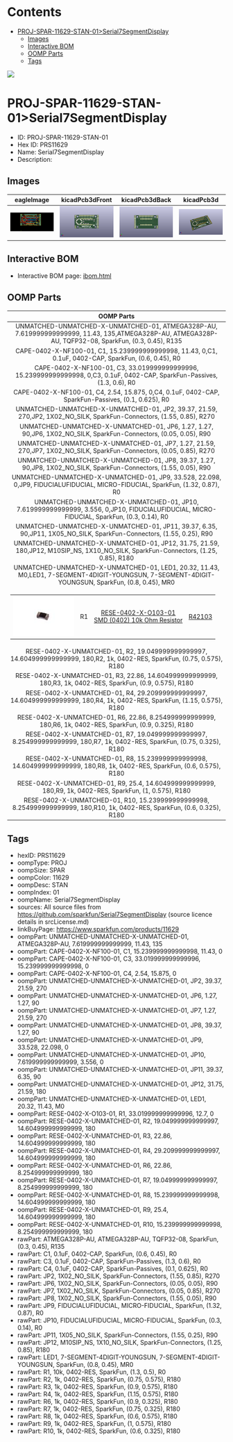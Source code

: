 



Contents
========

* [PROJ-SPAR-11629-STAN-01>Serial7SegmentDisplay](#proj-spar-11629-stan-01serial7segmentdisplay)
	* [Images](#images)
	* [Interactive BOM](#interactive-bom)
	* [OOMP Parts](#oomp-parts)
	* [Tags](#tags)
  
![][im]
# PROJ-SPAR-11629-STAN-01>Serial7SegmentDisplay

- ID: PROJ-SPAR-11629-STAN-01
- Hex ID: PRS11629
- Name: Serial7SegmentDisplay
- Description: 

## Images
  
  

|eagleImage|kicadPcb3dFront|kicadPcb3dBack|kicadPcb3d|
| :---: | :---: | :---: | :---: |
|[![eagleImage](eagleImage_140.png)](eagleImage_600.png)|[![kicadPcb3dFront](kicadPcb3dFront_140.png)](kicadPcb3dFront_600.png)|[![kicadPcb3dBack](kicadPcb3dBack_140.png)](kicadPcb3dBack_600.png)|[![kicadPcb3d](kicadPcb3d_140.png)](kicadPcb3d_600.png)|

## Interactive BOM

- Interactive BOM page: [ibom.html](kicad/bom/ibom.html)

## OOMP Parts
  

|OOMP Parts|
| :---: |
|UNMATCHED-UNMATCHED-X-UNMATCHED-01, ATMEGA328P-AU, 7.619999999999999, 11.43, 135,ATMEGA328P-AU, ATMEGA328P-AU, TQFP32-08, SparkFun, (0.3, 0.45), R135|
|CAPE-0402-X-NF100-01, C1, 15.239999999999998, 11.43, 0,C1, 0.1uF, 0402-CAP, SparkFun, (0.6, 0.45), R0|
|CAPE-0402-X-NF100-01, C3, 33.019999999999996, 15.239999999999998, 0,C3, 0.1uF, 0402-CAP, SparkFun-Passives, (1.3, 0.6), R0|
|CAPE-0402-X-NF100-01, C4, 2.54, 15.875, 0,C4, 0.1uF, 0402-CAP, SparkFun-Passives, (0.1, 0.625), R0|
|UNMATCHED-UNMATCHED-X-UNMATCHED-01, JP2, 39.37, 21.59, 270,JP2, 1X02_NO_SILK, SparkFun-Connectors, (1.55, 0.85), R270|
|UNMATCHED-UNMATCHED-X-UNMATCHED-01, JP6, 1.27, 1.27, 90,JP6, 1X02_NO_SILK, SparkFun-Connectors, (0.05, 0.05), R90|
|UNMATCHED-UNMATCHED-X-UNMATCHED-01, JP7, 1.27, 21.59, 270,JP7, 1X02_NO_SILK, SparkFun-Connectors, (0.05, 0.85), R270|
|UNMATCHED-UNMATCHED-X-UNMATCHED-01, JP8, 39.37, 1.27, 90,JP8, 1X02_NO_SILK, SparkFun-Connectors, (1.55, 0.05), R90|
|UNMATCHED-UNMATCHED-X-UNMATCHED-01, JP9, 33.528, 22.098, 0,JP9, FIDUCIALUFIDUCIAL, MICRO-FIDUCIAL, SparkFun, (1.32, 0.87), R0|
|UNMATCHED-UNMATCHED-X-UNMATCHED-01, JP10, 7.619999999999999, 3.556, 0,JP10, FIDUCIALUFIDUCIAL, MICRO-FIDUCIAL, SparkFun, (0.3, 0.14), R0|
|UNMATCHED-UNMATCHED-X-UNMATCHED-01, JP11, 39.37, 6.35, 90,JP11, 1X05_NO_SILK, SparkFun-Connectors, (1.55, 0.25), R90|
|UNMATCHED-UNMATCHED-X-UNMATCHED-01, JP12, 31.75, 21.59, 180,JP12, M10SIP_NS, 1X10_NO_SILK, SparkFun-Connectors, (1.25, 0.85), R180|
|UNMATCHED-UNMATCHED-X-UNMATCHED-01, LED1, 20.32, 11.43, M0,LED1, 7-SEGMENT-4DIGIT-YOUNGSUN, 7-SEGMENT-4DIGIT-YOUNGSUN, SparkFun, (0.8, 0.45), MR0|
|<table><tr><td>![RESE-0402-X-O103-01](https://raw.githubusercontent.com/oomlout/oomlout_OOMP_parts/main/RESE-0402-X-O103-01/image_140.jpg)</td><td> R1</td><td>[RESE-0402-X-O103-01<br>SMD (0402) 10k Ohm Resistor](https://github.com/oomlout/oomlout_OOMP_parts/tree/main/RESE-0402-X-O103-01/)</td><td>[R42103](https://github.com/oomlout/oomlout_OOMP_parts/tree/main/RESE-0402-X-O103-01/)</td></tr></table>|
|RESE-0402-X-UNMATCHED-01, R2, 19.049999999999997, 14.604999999999999, 180,R2, 1k, 0402-RES, SparkFun, (0.75, 0.575), R180|
|RESE-0402-X-UNMATCHED-01, R3, 22.86, 14.604999999999999, 180,R3, 1k, 0402-RES, SparkFun, (0.9, 0.575), R180|
|RESE-0402-X-UNMATCHED-01, R4, 29.209999999999997, 14.604999999999999, 180,R4, 1k, 0402-RES, SparkFun, (1.15, 0.575), R180|
|RESE-0402-X-UNMATCHED-01, R6, 22.86, 8.254999999999999, 180,R6, 1k, 0402-RES, SparkFun, (0.9, 0.325), R180|
|RESE-0402-X-UNMATCHED-01, R7, 19.049999999999997, 8.254999999999999, 180,R7, 1k, 0402-RES, SparkFun, (0.75, 0.325), R180|
|RESE-0402-X-UNMATCHED-01, R8, 15.239999999999998, 14.604999999999999, 180,R8, 1k, 0402-RES, SparkFun, (0.6, 0.575), R180|
|RESE-0402-X-UNMATCHED-01, R9, 25.4, 14.604999999999999, 180,R9, 1k, 0402-RES, SparkFun, (1, 0.575), R180|
|RESE-0402-X-UNMATCHED-01, R10, 15.239999999999998, 8.254999999999999, 180,R10, 1k, 0402-RES, SparkFun, (0.6, 0.325), R180|

## Tags

- hexID: PRS11629
- oompType: PROJ
- oompSize: SPAR
- oompColor: 11629
- oompDesc: STAN
- oompIndex: 01
- oompName: Serial7SegmentDisplay
- sources: All source files from https://github.com/sparkfun/Serial7SegmentDisplay (source licence details in srcLicense.md)
- linkBuyPage: https://www.sparkfun.com/products/11629
- oompPart: UNMATCHED-UNMATCHED-X-UNMATCHED-01, ATMEGA328P-AU, 7.619999999999999, 11.43, 135
- oompPart: CAPE-0402-X-NF100-01, C1, 15.239999999999998, 11.43, 0
- oompPart: CAPE-0402-X-NF100-01, C3, 33.019999999999996, 15.239999999999998, 0
- oompPart: CAPE-0402-X-NF100-01, C4, 2.54, 15.875, 0
- oompPart: UNMATCHED-UNMATCHED-X-UNMATCHED-01, JP2, 39.37, 21.59, 270
- oompPart: UNMATCHED-UNMATCHED-X-UNMATCHED-01, JP6, 1.27, 1.27, 90
- oompPart: UNMATCHED-UNMATCHED-X-UNMATCHED-01, JP7, 1.27, 21.59, 270
- oompPart: UNMATCHED-UNMATCHED-X-UNMATCHED-01, JP8, 39.37, 1.27, 90
- oompPart: UNMATCHED-UNMATCHED-X-UNMATCHED-01, JP9, 33.528, 22.098, 0
- oompPart: UNMATCHED-UNMATCHED-X-UNMATCHED-01, JP10, 7.619999999999999, 3.556, 0
- oompPart: UNMATCHED-UNMATCHED-X-UNMATCHED-01, JP11, 39.37, 6.35, 90
- oompPart: UNMATCHED-UNMATCHED-X-UNMATCHED-01, JP12, 31.75, 21.59, 180
- oompPart: UNMATCHED-UNMATCHED-X-UNMATCHED-01, LED1, 20.32, 11.43, M0
- oompPart: RESE-0402-X-O103-01, R1, 33.019999999999996, 12.7, 0
- oompPart: RESE-0402-X-UNMATCHED-01, R2, 19.049999999999997, 14.604999999999999, 180
- oompPart: RESE-0402-X-UNMATCHED-01, R3, 22.86, 14.604999999999999, 180
- oompPart: RESE-0402-X-UNMATCHED-01, R4, 29.209999999999997, 14.604999999999999, 180
- oompPart: RESE-0402-X-UNMATCHED-01, R6, 22.86, 8.254999999999999, 180
- oompPart: RESE-0402-X-UNMATCHED-01, R7, 19.049999999999997, 8.254999999999999, 180
- oompPart: RESE-0402-X-UNMATCHED-01, R8, 15.239999999999998, 14.604999999999999, 180
- oompPart: RESE-0402-X-UNMATCHED-01, R9, 25.4, 14.604999999999999, 180
- oompPart: RESE-0402-X-UNMATCHED-01, R10, 15.239999999999998, 8.254999999999999, 180
- rawPart: ATMEGA328P-AU, ATMEGA328P-AU, TQFP32-08, SparkFun, (0.3, 0.45), R135
- rawPart: C1, 0.1uF, 0402-CAP, SparkFun, (0.6, 0.45), R0
- rawPart: C3, 0.1uF, 0402-CAP, SparkFun-Passives, (1.3, 0.6), R0
- rawPart: C4, 0.1uF, 0402-CAP, SparkFun-Passives, (0.1, 0.625), R0
- rawPart: JP2, 1X02_NO_SILK, SparkFun-Connectors, (1.55, 0.85), R270
- rawPart: JP6, 1X02_NO_SILK, SparkFun-Connectors, (0.05, 0.05), R90
- rawPart: JP7, 1X02_NO_SILK, SparkFun-Connectors, (0.05, 0.85), R270
- rawPart: JP8, 1X02_NO_SILK, SparkFun-Connectors, (1.55, 0.05), R90
- rawPart: JP9, FIDUCIALUFIDUCIAL, MICRO-FIDUCIAL, SparkFun, (1.32, 0.87), R0
- rawPart: JP10, FIDUCIALUFIDUCIAL, MICRO-FIDUCIAL, SparkFun, (0.3, 0.14), R0
- rawPart: JP11, 1X05_NO_SILK, SparkFun-Connectors, (1.55, 0.25), R90
- rawPart: JP12, M10SIP_NS, 1X10_NO_SILK, SparkFun-Connectors, (1.25, 0.85), R180
- rawPart: LED1, 7-SEGMENT-4DIGIT-YOUNGSUN, 7-SEGMENT-4DIGIT-YOUNGSUN, SparkFun, (0.8, 0.45), MR0
- rawPart: R1, 10k, 0402-RES, SparkFun, (1.3, 0.5), R0
- rawPart: R2, 1k, 0402-RES, SparkFun, (0.75, 0.575), R180
- rawPart: R3, 1k, 0402-RES, SparkFun, (0.9, 0.575), R180
- rawPart: R4, 1k, 0402-RES, SparkFun, (1.15, 0.575), R180
- rawPart: R6, 1k, 0402-RES, SparkFun, (0.9, 0.325), R180
- rawPart: R7, 1k, 0402-RES, SparkFun, (0.75, 0.325), R180
- rawPart: R8, 1k, 0402-RES, SparkFun, (0.6, 0.575), R180
- rawPart: R9, 1k, 0402-RES, SparkFun, (1, 0.575), R180
- rawPart: R10, 1k, 0402-RES, SparkFun, (0.6, 0.325), R180



[im]: kicadPcb3d_450.png
